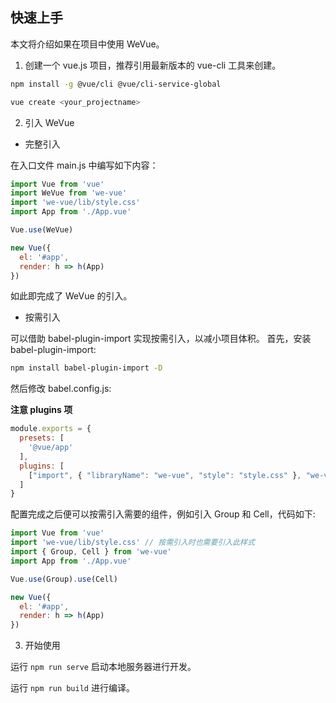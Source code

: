 快速上手
-----

本文将介绍如果在项目中使用 WeVue。

1. 创建一个 vue.js 项目，推荐引用最新版本的 vue-cli 工具来创建。

```bash
npm install -g @vue/cli @vue/cli-service-global

vue create <your_projectname>
```

2. 引入 WeVue

- 完整引入

在入口文件 main.js 中编写如下内容：

```js
import Vue from 'vue'
import WeVue from 'we-vue'
import 'we-vue/lib/style.css'
import App from './App.vue'

Vue.use(WeVue)

new Vue({
  el: '#app',
  render: h => h(App)
})
```
如此即完成了 WeVue 的引入。

- 按需引入

可以借助 babel-plugin-import 实现按需引入，以减小项目体积。
首先，安装 babel-plugin-import:

```bash
npm install babel-plugin-import -D
```

然后修改 babel.config.js:

**注意 plugins 项**

```js
module.exports = {
  presets: [
    '@vue/app'
  ],
  plugins: [
    ["import", { "libraryName": "we-vue", "style": "style.css" }, "we-vue"]
  ]
}

```

配置完成之后便可以按需引入需要的组件，例如引入 Group 和 Cell，代码如下:

```js
import Vue from 'vue'
import 'we-vue/lib/style.css' // 按需引入时也需要引入此样式
import { Group, Cell } from 'we-vue'
import App from './App.vue'

Vue.use(Group).use(Cell)

new Vue({
  el: '#app',
  render: h => h(App)
})
```

3. 开始使用

运行 `npm run serve` 启动本地服务器进行开发。

运行 `npm run build` 进行编译。
